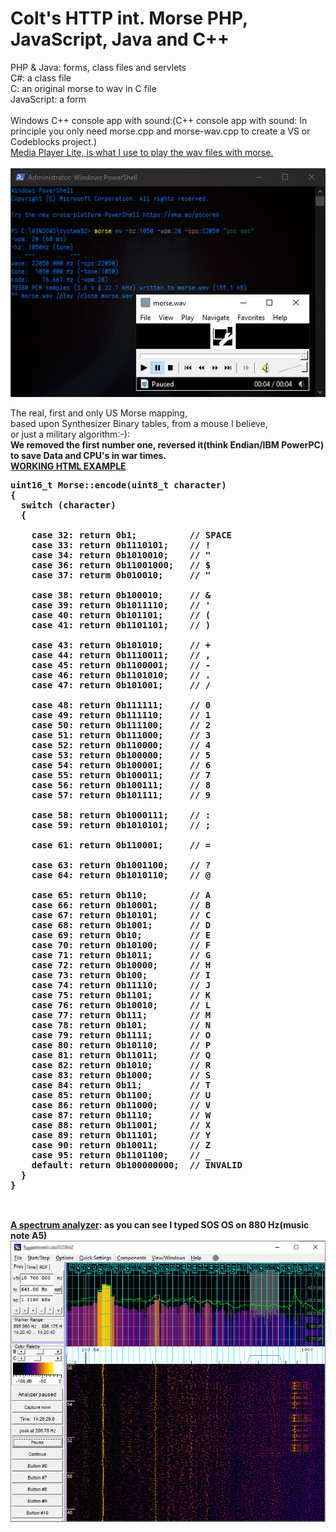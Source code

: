  # Colt's HTTP int. Morse PHP, JavaScript, Java and C++<br>
PHP & Java:  forms, class files and servlets<br>
C#: a class file<br>
C: an original morse to wav in C file<br>
JavaScript: a form<br><br>
Windows C++ console app with sound:(C++ console app with sound: In principle you only need morse.cpp and morse-wav.cpp to create a VS or Codeblocks project.)
<br><a href="http://www.mediaplayerlite.net/">Media Player Lite, is what I use to play the wav files with morse.</a><br><br>
<a href="https://github.com/RayColt/morse/tree/master/cpp"><img src=https://github.com/RayColt/morse/blob/master/cpp/morse.jpg></a>          

The real, first and only US Morse mapping,<br>
      based upon Synthesizer Binary tables, from a mouse I believe,<br>
or just a military  algorithm:-):<br />
        <b>We removed the first number one,
        reversed it(think Endian/IBM PowerPC) 
        to save Data and CPU's in war times.<br>
<a href="https://raycolt.github.io/morse/">WORKING HTML EXAMPLE</a><br>
<pre>
uint16_t Morse::encode(uint8_t character) 
{
  switch (character) 
  {
    
    case 32: return 0b1;          // SPACE
    case 33: return 0b1110101;    // !
    case 34: return 0b1010010;    // "
    case 36: return 0b11001000;   // $
    case 37: returm 0b010010;     // "
    
    case 38: return 0b100010;     // &
    case 39: return 0b1011110;    // '
    case 40: return 0b101101;     // (
    case 41: return 0b1101101;    // )

    case 43: return 0b101010;     // +
    case 44: return 0b1110011;    // ,
    case 45: return 0b1100001;    // -
    case 46: return 0b1101010;    // .
    case 47: return 0b101001;     // /

    case 48: return 0b111111;     // 0
    case 49: return 0b111110;     // 1
    case 50: return 0b111100;     // 2
    case 51: return 0b111000;     // 3
    case 52: return 0b110000;     // 4
    case 53: return 0b100000;     // 5
    case 54: return 0b100001;     // 6
    case 55: return 0b100011;     // 7
    case 56: return 0b100111;     // 8
    case 57: return 0b101111;     // 9

    case 58: return 0b1000111;    // :
    case 59: return 0b1010101;    // ;

    case 61: return 0b110001;     // =

    case 63: return 0b1001100;    // ?
    case 64: return 0b1010110;    // @

    case 65: return 0b110;        // A
    case 66: return 0b10001;      // B
    case 67: return 0b10101;      // C
    case 68: return 0b1001;       // D
    case 69: return 0b10;         // E
    case 70: return 0b10100;      // F
    case 71: return 0b1011;       // G
    case 72: return 0b10000;      // H
    case 73: return 0b100;        // I
    case 74: return 0b11110;      // J
    case 75: return 0b1101;       // K
    case 76: return 0b10010;      // L
    case 77: return 0b111;        // M
    case 78: return 0b101;        // N
    case 79: return 0b1111;       // O
    case 80: return 0b10110;      // P
    case 81: return 0b11011;      // Q
    case 82: return 0b1010;       // R
    case 83: return 0b1000;       // S
    case 84: return 0b11;         // T
    case 85: return 0b1100;       // U
    case 86: return 0b11000;      // V
    case 87: return 0b1110;       // W
    case 88: return 0b11001;      // X
    case 89: return 0b11101;      // Y
    case 90: return 0b10011;      // Z
    case 95: return 0b1101100;    // _
    default: return 0b100000000;  // INVALID
  }
}
  </pre>
<br>
<a href="https://www.qsl.net/dl4yhf/spectra1.html" target="_blank">A spectrum analyzer</a>: as you can see I typed SOS OS on 880 Hz(music note A5)<br>
<img src="https://github.com/RayColt/morse/blob/master/cpp/spectrum-analyzer-morse.jpg" />
<br>
